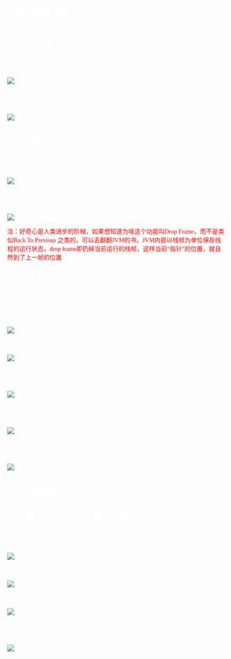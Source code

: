 # <font face=幼圆 color=white>Idea高级调试技巧</font>

## <font face=幼圆 color=white>一、条件断点</font>

<font face=幼圆 color=white>循环中经常用到这个技巧，比如：遍历1个大List的过程中，想让断点停在某个特定值。</font>

![](D:\project\springboot_003\src\main\resources\book\idea\image\debugger01.png)

<font face=幼圆 color=white>参考上图，在断点的位置，右击断点旁边的小红点，会出来一个界面，在Condition这里填入断点条件即可，这样调试时，就会自动停在i=10的位置</font>

![](D:\project\springboot_003\src\main\resources\book\idea\image\debugger02.png)



## <font face=幼圆 color=white>二、回到"上一步"</font>

<font face=幼圆 color=white>该技巧最适合特别复杂的方法套方法的场景，好不容易跑起来，一不小心手一抖，断点过去了，想回过头看看刚才的变量值，如果不知道该技巧，只能再跑一遍。</font>

![](D:\project\springboot_003\src\main\resources\book\idea\image\debugger3.png)



<font face=幼圆 color=white>参考上图，method1方法调用method2，当前断点的位置j=100，点击上图红色箭头位置的Drop Frame图标后，时间穿越了</font>

![](D:\project\springboot_003\src\main\resources\book\idea\image\debugger4.png)



<font face=幼圆 color=red>注：好奇心是人类进步的阶梯，如果想知道为啥这个功能叫Drop Frame，而不是类似Back To Previous 之类的，可以去翻翻JVM的书，JVM内部以栈帧为单位保存线程的运行状态，drop frame即扔掉当前运行的栈帧，这样当前“指针”的位置，就自然到了上一帧的位置</font>



## <font face=幼圆 color=white>三、多线程调试</font>

<font face=幼圆 color=white>多线程同时运行时，谁先执行，谁后执行，完全是看CPU心情的，无法控制先后，运行时可能没什么问题，但是调试时就比较麻烦了，最明显的就是断点乱跳，一会儿停这个线程，一会儿停在另一个线程，比如下图：</font>

![](D:\project\springboot_003\src\main\resources\book\idea\image\debugger5.png)

<font face=幼圆 color=white>如果想希望下一个断点位置是第2句诗句，可能要失望了：</font>

![](D:\project\springboot_003\src\main\resources\book\idea\image\debugger6.png)

<font face=幼圆 color=white>如果想让线程在调试时，想按自己的愿意来，让它停在哪个线程就停在哪个线程，可以在图中3个断点的小红点上右击，</font>

![](D:\project\springboot_003\src\main\resources\book\idea\image\debugger7.png)

<font face=幼圆 color=white>即：Suspend挂起的条件是按每个线程来，而非All。把这3个断点都这么设置后，再来一发试试</font>

![](D:\project\springboot_003\src\main\resources\book\idea\image\debugger8.png)

<font face=幼圆 color=white>注意上图中的红框位置，断点停下来时，这个下拉框可以看到各个线程（注：给线程起个容易识别的名字是个好习惯！），我们可以选择线程“天空中的飞鸟”</font>

![](D:\project\springboot_003\src\main\resources\book\idea\image\debugger9.png)



## <font face=幼圆 color=white>四、远程调试</font>



## <font face=幼圆 color=white>五、临时执行表达式/修改变量的运行值</font>

<font face=幼圆 color=white>调试时，可以临时执行一些表达式，参考下图：点击这二个图标中的任何1个都可以</font>

![](D:\project\springboot_003\src\main\resources\book\idea\image\dubugger10.png)

<font face=幼圆 color=white>点击+号后，就可以在新出现的输入框里输入表达式，比如i+5</font>

![](D:\project\springboot_003\src\main\resources\book\idea\image\debugger11.png)

<font face=幼圆 color=white>然后回车，马上就能看到结果 </font>

![](D:\project\springboot_003\src\main\resources\book\idea\image\debugger12.png)

<font face=幼圆 color=white>当然，如果调试时，想动态修改变量的值，也很容易，在变量上右击，然后选择Set Value，剩下的事，地球人都知道。</font>

![](D:\project\springboot_003\src\main\resources\book\idea\image\debugger13.png)